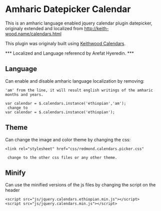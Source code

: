 # Amharic Datepicker Calendar
This is an amharic language enabled jquery calendar plugin datepicker, originaly extended and localized from http://keith-wood.name/calendars.html

This plugin was originaly built using [Keithwood Calendars](http://keith-wood.name/calendars.html).

*** Localized and Language referencd by Arefat Hyeredin. ***

## Language
Can enable and disable amharic language localization by removing:
```
'am' from the line, it will result english writings of the amharic months and years.

var calendar = $.calendars.instance('ethiopian','am');
 change to 
var calendar = $.calendars.instance('ethiopian');
```
## Theme
Can change the image and color theme by changing the css:
```
<link rel="stylesheet" href="css/redmond.calendars.picker.css"
 
 change to the other css files or any other theme.
```
## Minify
 Can use the minified versions of the js files by changing the script on the header
```
<script src="js/jquery.calendars.ethiopian.min.js"></script>
<script src="js/jquery.calendars.min.js"></script>
```
